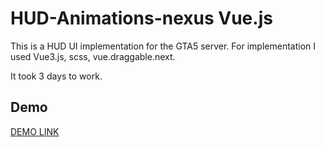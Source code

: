 
# HUD-Animations-nexus Vue.js


This is a HUD UI implementation for the GTA5 server. For implementation I used Vue3.js, scss, vue.draggable.next.

It took 3 days to work.


## Demo

[DEMO LINK](https://andrii-stiebalov.github.io/HUD-Animations-nexus/) 


